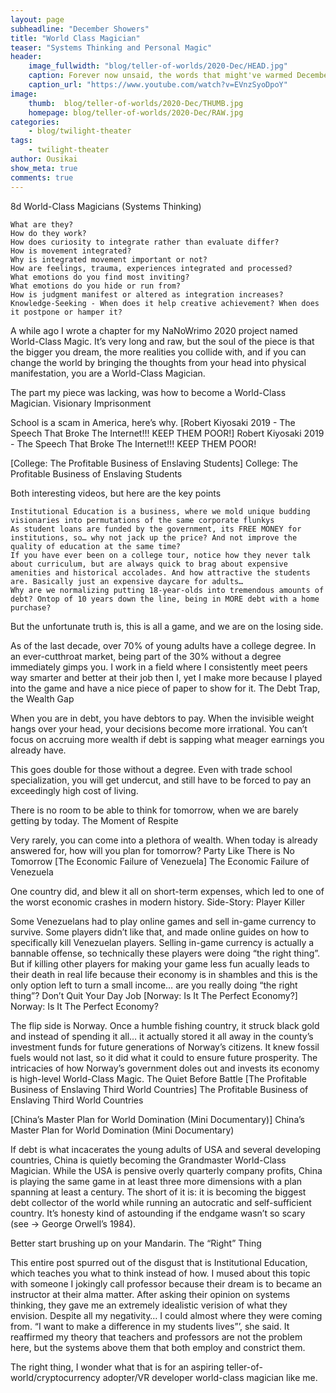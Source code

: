```yaml
---
layout: page
subheadline: "December Showers"
title: "World Class Magician"
teaser: "Systems Thinking and Personal Magic"
header:
    image_fullwidth: "blog/teller-of-worlds/2020-Dec/HEAD.jpg"
    caption: Forever now unsaid, the words that might've warmed December...
    caption_url: "https://www.youtube.com/watch?v=EVnzSyoDpoY"
image:
    thumb:  blog/teller-of-worlds/2020-Dec/THUMB.jpg
    homepage: blog/teller-of-worlds/2020-Dec/RAW.jpg
categories:
    - blog/twilight-theater
tags:
    - twilight-theater
author: Ousikai
show_meta: true
comments: true
---
```

8d
World-Class Magicians (Systems Thinking)

    What are they?
    How do they work?
    How does curiosity to integrate rather than evaluate differ?
    How is movement integrated?
    Why is integrated movement important or not?
    How are feelings, trauma, experiences integrated and processed?
    What emotions do you find most inviting?
    What emotions do you hide or run from?
    How is judgment manifest or altered as integration increases?
    Knowledge-Seeking - When does it help creative achievement? When does it postpone or hamper it?

A while ago I wrote a chapter for my NaNoWrimo 2020 project named World-Class Magic. It’s very long and raw, but the soul of the piece is that the bigger you dream, the more realities you collide with, and if you can change the world by bringing the thoughts from your head into physical manifestation, you are a World-Class Magician.

The part my piece was lacking, was how to become a World-Class Magician.
Visionary Imprisonment

School is a scam in America, here’s why.
[Robert Kiyosaki 2019 - The Speech That Broke The Internet!!! KEEP THEM POOR!]
Robert Kiyosaki 2019 - The Speech That Broke The Internet!!! KEEP THEM POOR!

[College: The Profitable Business of Enslaving Students]
College: The Profitable Business of Enslaving Students

Both interesting videos, but here are the key points

    Institutional Education is a business, where we mold unique budding visionaries into permutations of the same corporate flunkys
    As student loans are funded by the government, its FREE MONEY for institutions, so… why not jack up the price? And not improve the quality of education at the same time?
    If you have ever been on a college tour, notice how they never talk about curriculum, but are always quick to brag about expensive amenities and historical accolades. And how attractive the students are. Basically just an expensive daycare for adults…
    Why are we normalizing putting 18-year-olds into tremendous amounts of debt? Ontop of 10 years down the line, being in MORE debt with a home purchase?

But the unfortunate truth is, this is all a game, and we are on the losing side.

As of the last decade, over 70% of young adults have a college degree. In an ever-cutthroat market, being part of the 30% without a degree immediately gimps you. I work in a field where I consistently meet peers way smarter and better at their job then I, yet I make more because I played into the game and have a nice piece of paper to show for it.
The Debt Trap, the Wealth Gap

When you are in debt, you have debtors to pay. When the invisible weight hangs over your head, your decisions become more irrational. You can’t focus on accruing more wealth if debt is sapping what meager earnings you already have.

This goes double for those without a degree. Even with trade school specialization, you will get undercut, and still have to be forced to pay an exceedingly high cost of living.

There is no room to be able to think for tomorrow, when we are barely getting by today.
The Moment of Respite

Very rarely, you can come into a plethora of wealth. When today is already answered for, how will you plan for tomorrow?
Party Like There is No Tomorrow
[The Economic Failure of Venezuela]
The Economic Failure of Venezuela

One country did, and blew it all on short-term expenses, which led to one of the worst economic crashes in modern history.
Side-Story: Player Killer

Some Venezuelans had to play online games and sell in-game currency to survive. Some players didn’t like that, and made online guides on how to specifically kill Venezuelan players. Selling in-game currency is actually a bannable offense, so technically these players were doing “the right thing”. But if killing other players for making your game less fun acually leads to their death in real life because their economy is in shambles and this is the only option left to turn a small income… are you really doing “the right thing”?
Don’t Quit Your Day Job
[Norway: Is It The Perfect Economy?]
Norway: Is It The Perfect Economy?

The flip side is Norway. Once a humble fishing country, it struck black gold and instead of spending it all… it actually stored it all away in the county’s investment funds for future generations of Norway’s citizens. It knew fossil fuels would not last, so it did what it could to ensure future prosperity. The intricacies of how Norway’s government doles out and invests its economy is high-level World-Class Magic.
The Quiet Before Battle
[The Profitable Business of Enslaving Third World Countries]
The Profitable Business of Enslaving Third World Countries

[China’s Master Plan for World Domination (Mini Documentary)]
China’s Master Plan for World Domination (Mini Documentary)

If debt is what incacerates the young adults of USA and several developing countries, China is quietly becoming the Grandmaster World-Class Magician. While the USA is pensive overly quarterly company profits, China is playing the same game in at least three more dimensions with a plan spanning at least a century. The short of it is: it is becoming the biggest debt collector of the world while running an autocratic and self-sufficient country. It’s honesty kind of astounding if the endgame wasn’t so scary (see -> George Orwell’s 1984).

Better start brushing up on your Mandarin.
The “Right” Thing

This entire post spurred out of the disgust that is Institutional Education, which teaches you what to think instead of how. I mused about this topic with someone I jokingly call professor because their dream is to became an instructor at their alma matter. After asking their opinion on systems thinking, they gave me an extremely idealistic verision of what they envision. Despite all my negativity… I could almost where they were coming from. “I want to make a difference in my students lives”’, she said. It reaffirmed my theory that teachers and professors are not the problem here, but the systems above them that both employ and constrict them.

The right thing, I wonder what that is for an aspiring teller-of-world/cryptocurrency adopter/VR developer world-class magician like me.